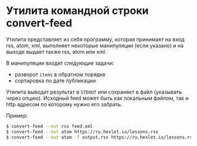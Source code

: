 # Утилита командной строки convert-feed

Утилита представляет из себя программу, которая принимает на вход 
rss, atom, xml, выполняет некоторые манипуляции (если указано) и 
на выходе выдает также rss, atom или xml.

В манипуляции входят следующие задачи:
- разворот `items` в обратном порядке
- сортировка по дате публикации

Утилита выводит результат в `STDOUT` или сохраняет в файл (указывать через опцию).
Исходный feed может быть как локальным файлом, так и http адресом по которому
нужно его забрать.

Пример:
```bash
$ convert-feed --out rss feed.xml
$ convert-feed --out atom https://ru.hexlet.io/lessons.rss
$ convert-feed --out atom -f output.rss https://ru.hexlet.io/lessons.rss
```